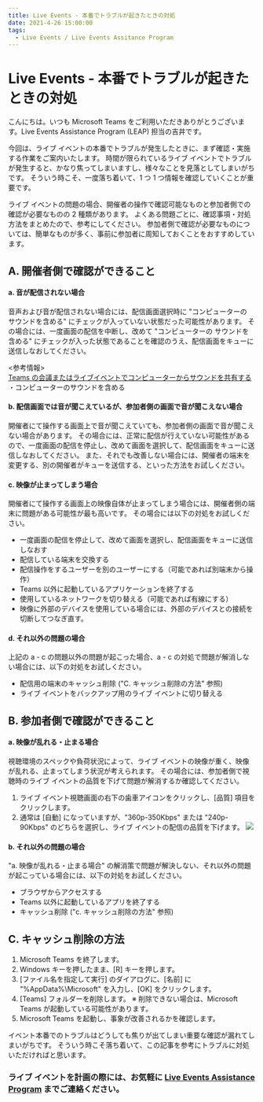 ```yaml
---
title: Live Events - 本番でトラブルが起きたときの対処
date: 2021-4-26 15:00:00
tags:
  - Live Events / Live Events Assitance Program
---
```


# Live Events - 本番でトラブルが起きたときの対処

こんにちは。いつも Microsoft Teams をご利用いただきありがとうございます。Live Events Assistance Program (LEAP) 担当の吉井です。<br>

今回は、ライブ イベントの本番でトラブルが発生したときに、まず確認・実施する作業をご案内いたします。
時間が限られているライブ イベントでトラブルが発生すると、かなり焦ってしまいますし、様々なことを見落としてしまいがちです。
そういう時こそ、一度落ち着いて、1 つ 1 つ情報を確認していくことが重要です。<br>

ライブ イベントの問題の場合、開催者の操作で確認可能なものと参加者側での確認が必要なものの 2 種類があります。
よくある問題ごとに、確認事項・対処方法をまとめたので、参考にしてください。
参加者側で確認が必要なものについては、簡単なものが多く、事前に参加者に周知しておくことをおすすめしています。


## A. 開催者側で確認ができること

#### a. 音が配信されない場合
音声および音が配信されない場合には、配信画面選択時に "コンピューターの サウンドを含める" にチェックが入っていない状態だった可能性があります。
その場合には、一度画面の配信を中断し、改めて "コンピューターの サウンドを含める" にチェックが入った状態であることを確認のうえ、配信画面をキューに送信しなおしてください。

<参考情報>  
[Teams の会議またはライブイベントでコンピューターからサウンドを共有する](https://support.microsoft.com/ja-jp/office/dddede9f-e3d0-4330-873a-fa061a0d8e3b)  
  ・コンピューターのサウンドを含める

#### b. 配信画面では音が聞こえているが、参加者側の画面で音が聞こえない場合
開催者にて操作する画面上で音が聞こえていても、参加者側の画面で音が聞こえない場合があります。
その場合には、正常に配信が行えていない可能性があるので、一度画面の配信を停止し、改めて画面を選択して、配信画面をキューに送信しなおしてください。
また、それでも改善しない場合には、開催者の端末を変更する、別の開催者がキューを送信する、といった方法をお試しください。

#### c. 映像が止まってしまう場合
開催者にて操作する画面上の映像自体が止まってしまう場合には、開催者側の端末に問題がある可能性が最も高いです。
その場合には以下の対処をお試しください。
- 一度画面の配信を停止して、改めて画面を選択し、配信画面をキューに送信しなおす
- 配信している端末を交換する
- 配信操作をするユーザーを別のユーザーにする（可能であれば別端末から操作）
- Teams 以外に起動しているアプリケーションを終了する
- 使用しているネットワークを切り替える（可能であれば有線にする）
- 映像に外部のデバイスを使用している場合には、外部のデバイスとの接続を切断してつなぎ直す。


#### d. それ以外の問題の場合
上記の a - c の問題以外の問題が起こった場合、a - c の対処で問題が解消しない場合には、以下の対処をお試しください。
- 配信用の端末のキャッシュ削除 ("C. キャッシュ削除の方法" 参照)
- ライブ イベントをバックアップ用のライブ イベントに切り替える


## B. 参加者側で確認ができること

#### a. 映像が乱れる・止まる場合
視聴環境のスペックや負荷状況によって、ライブ イベントの映像が重く、映像が乱れる、止まってしまう状況が考えられます。
その場合には、参加者側で視聴時のライブ イベントの品質を下げて問題が解消するか確認してください。

1. ライブ イベント視聴画面の右下の歯車アイコンをクリックし、[品質] 項目をクリックします。
2. 通常は [自動] になっていますが、"360p-350Kbps" または "240p-90Kbps" のどちらを選択し、ライブ イベントの配信の品質を下げます。
  ![](./image.png) 


#### b. それ以外の問題の場合
"a. 映像が乱れる・止まる場合" の解消策で問題が解決しない、それ以外の問題が起こっている場合には、以下の対処をお試しください。
- ブラウザからアクセスする
- Teams 以外に起動しているアプリを終了する
- キャッシュ削除 ("c. キャッシュ削除の方法" 参照)


## C. キャッシュ削除の方法
1. Microsoft Teams を終了します。
2. Windows キーを押したまま、[R] キーを押します。
3. [ファイル名を指定して実行] のダイアログに、[名前] に "%AppData%\Microsoft" を入力し、[OK] をクリックします。
4. [Teams] フォルダーを削除します。 ※ 削除できない場合は、Microsoft Teams が起動している可能性があります。
5. Microsoft Teams を起動し、事象が改善されるかを確認します。



イベント本番でのトラブルはどうしても焦りが出てしまい重要な確認が漏れてしまいがちです。
そういう時こそ落ち着いて、この記事を参考にトラブルに対処いただければと思います。

### ライブ イベントを計画の際には、お気軽に [Live Events Assistance Program](https://forms.office.com/Pages/ResponsePage.aspx?id=v4j5cvGGr0GRqy180BHbRyDjDy_PXI5OtUv8Q_mW3a5UOUZYOTg2TjZMQzRSWTFUVFU4S0YyT1dORiQlQCN0PWcu) までご連絡ください。